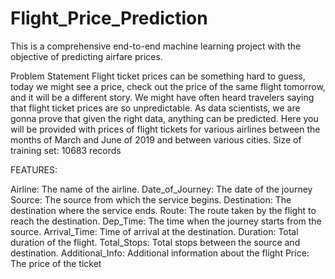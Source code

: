 # Flight_Price_Prediction
This is a comprehensive end-to-end machine learning project with the objective of predicting airfare prices.

Problem Statement
Flight ticket prices can be something hard to guess, today we might see a price, check out the price of the same flight tomorrow, 
and it will be a different story. We might have often heard travelers saying that flight ticket prices are so unpredictable. 
As data scientists, we are gonna prove that given the right data, anything can be predicted. 
Here you will be provided with prices of flight tickets for various airlines between the months of March and June of 2019 and between various cities. Size of training set: 10683 records


FEATURES: 

Airline: The name of the airline.
Date_of_Journey: The date of the journey
Source: The source from which the service begins.
Destination: The destination where the service ends.
Route: The route taken by the flight to reach the destination.
Dep_Time: The time when the journey starts from the source.
Arrival_Time: Time of arrival at the destination.
Duration: Total duration of the flight.
Total_Stops: Total stops between the source and destination.
Additional_Info: Additional information about the flight
Price: The price of the ticket
